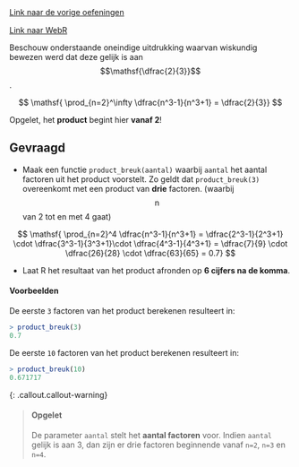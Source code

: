 <div class="text-end">
    <a class="btn btn-filled with-icon" href="https://dodona.be/nl/courses/2690" target="_blank"><i class="mdi mdi-backburger mdi-24" title="link"></i>Link naar de vorige oefeningen</a>
</div>

<div class="text-end" style="margin-top:15px">
    <a class="btn btn-filled with-icon" href="https://webr.r-wasm.org/latest/" target="_blank"><i class="mdi mdi-cloud-tags mdi-24" title="link"></i>Link naar WebR</a>
</div>

Beschouw onderstaande oneindige uitdrukking waarvan wiskundig bewezen werd dat deze gelijk is aan $$\mathsf{\dfrac{2}{3}}$$.

$$
\mathsf{ \prod_{n=2}^\infty \dfrac{n^3-1}{n^3+1} = \dfrac{2}{3}}
$$

Opgelet, het **product** begint hier **vanaf 2**!

## Gevraagd

- Maak een functie `product_breuk(aantal)` waarbij `aantal` het aantal factoren uit het product voorstelt. Zo geldt dat `product_breuk(3)` overeenkomt met een product van **drie** factoren. (waarbij $$\mathsf{n}$$ van 2 tot en met 4 gaat)

$$
\mathsf{ \prod_{n=2}^4 \dfrac{n^3-1}{n^3+1} = \dfrac{2^3-1}{2^3+1} \cdot \dfrac{3^3-1}{3^3+1}\cdot \dfrac{4^3-1}{4^3+1}  = \dfrac{7}{9} \cdot \dfrac{26}{28} \cdot \dfrac{63}{65} = 0.7}
$$

- Laat R het resultaat van het product afronden op **6 cijfers na de komma**.

#### Voorbeelden

De eerste `3` factoren van het product berekenen resulteert in:

```R
> product_breuk(3)
0.7
```

De eerste `10` factoren van het product berekenen resulteert in:

```R
> product_breuk(10)
0.671717
```

{: .callout.callout-warning}
>#### Opgelet
> De parameter `aantal` stelt het **aantal factoren** voor. Indien `aantal` gelijk is aan 3, dan zijn er drie factoren beginnende vanaf `n=2`, `n=3` en `n=4`.